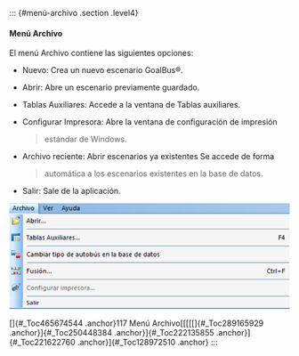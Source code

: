 ::: {#menú-archivo .section .level4}
#### Menú Archivo

El menú Archivo contiene las siguientes opciones:

-   Nuevo: Crea un nuevo escenario GoalBus®.

-   Abrir: Abre un escenario previamente guardado.

-   Tablas Auxiliares: Accede a la ventana de Tablas auxiliares.

-   Configurar Impresora: Abre la ventana de configuración de impresión
    > estándar de Windows.

-   Archivo reciente: Abrir escenarios ya existentes Se accede de forma
    > automática a los escenarios existentes en la base de datos.

-   Salir: Sale de la aplicación.

![](../media/file148.png)

[]{#_Toc465674544 .anchor}117 Menú Archivo[[[[[]{#_Toc289165929
.anchor}]{#_Toc250448384 .anchor}]{#_Toc222135855
.anchor}]{#_Toc221622760 .anchor}]{#_Toc128972510 .anchor}
:::
